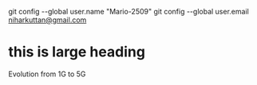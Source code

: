 git config --global user.name "Mario-2509"
git config --global user.email niharkuttan@gmail.com
# this is large heading  
Evolution from 1G to 5G           

